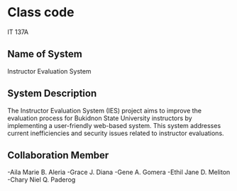 # Class code
IT 137A

## Name of System
Instructor Evaluation System

## System Description
The Instructor Evaluation System (IES) project aims to improve the evaluation process for Bukidnon State University instructors by implementing a user-friendly web-based system.
This system addresses current inefficiencies and security issues related to instructor evaluations.

## Collaboration Member
-Aila Marie B. Aleria
-Grace J. Diana
-Gene A. Gomera
-Ethil Jane D. Meliton
-Chary Niel Q. Paderog
